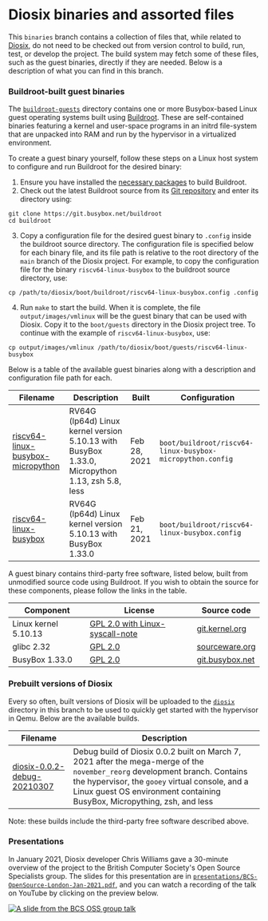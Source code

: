 # Diosix binaries and assorted files

This `binaries` branch contains a collection of files that, while related to [Diosix](https://diosix.org), do not need to be checked out from version control to build, run, test, or develop the project. The build system may fetch some of these files, such as the guest binaries, directly if they are needed. Below is a description of what you can find in this branch.

### Buildroot-built guest binaries

The [`buildroot-guests`](buildroot-guests) directory contains one or more Busybox-based Linux guest operating systems built using [Buildroot](https://buildroot.org). These are self-contained binaries featuring a kernel and user-space programs in an initrd file-system that are unpacked into RAM and run by the hypervisor in a virtualized environment.

To create a guest binary yourself, follow these steps on a Linux host system to configure and run Buildroot for the desired binary:
1. Ensure you have installed the [necessary packages](https://buildroot.org/downloads/manual/manual.html#requirement) to build Buildroot.
2. Check out the latest Buildroot source from its [Git repository](https://git.buildroot.net/buildroot) and enter its directory using:
```
git clone https://git.busybox.net/buildroot
cd buildroot
```
3. Copy a configuration file for the desired guest binary to `.config` inside the buildroot source directory. The configuration file is specified below for each binary file, and its file path is relative to the root directory of the `main` branch of the Diosix project. For example, to copy the configuration file for the binary `riscv64-linux-busybox` to the buildroot source directory, use:
```
cp /path/to/diosix/boot/buildroot/riscv64-linux-busybox.config .config
```
4. Run `make` to start the build. When it is complete, the file `output/images/vmlinux` will be the guest binary that can be used with Diosix. Copy it to the `boot/guests` directory in the Diosix project tree. To continue with the example of `riscv64-linux-busybox`, use:
```
cp output/images/vmlinux /path/to/diosix/boot/guests/riscv64-linux-busybox
```

Below is a table of the available guest binaries along with a description and configuration file path for each.

| Filename | Description | Built  | Configuration |
|----------|-------------|--------|---------------|
| [riscv64-linux-busybox-micropython](buildroot-guests/riscv64-linux-busybox-micropython) | RV64G (lp64d) Linux kernel version 5.10.13 with BusyBox 1.33.0, Micropython 1.13, zsh 5.8, less | Feb 28, 2021 | `boot/buildroot/riscv64-linux-busybox-micropython.config` |
| [riscv64-linux-busybox](buildroot-guests/riscv64-linux-busybox) | RV64G (lp64d) Linux kernel version 5.10.13 with BusyBox 1.33.0 | Feb 21, 2021 | `boot/buildroot/riscv64-linux-busybox.config` |

A guest binary contains third-party free software, listed below, built from unmodified source code using Buildroot. If you wish to obtain the source for these components, please follow the links in the table.

| Component | License | Source code |
|-----------|---------|-------------|
| Linux kernel 5.10.13 | [GPL 2.0 with Linux-syscall-note](https://git.kernel.org/pub/scm/linux/kernel/git/stable/linux.git/tree/COPYING?h=v5.10.18) | [git.kernel.org](https://git.kernel.org/pub/scm/linux/kernel/git/stable/linux.git/tree/?h=v5.10.18) |
| glibc 2.32 | [GPL 2.0](https://sourceware.org/git/?p=glibc.git;a=blob;f=COPYING;h=d159169d1050894d3ea3b98e1c965c4058208fe1;hb=3de512be7ea6053255afed6154db9ee31d4e557a) | [sourceware.org](https://sourceware.org/git/?p=glibc.git;a=tree;h=d90f4673165d16d37a4d6990b8accde272893479;hb=3de512be7ea6053255afed6154db9ee31d4e557a) |
| BusyBox 1.33.0 | [GPL 2.0](https://git.busybox.net/busybox/tree/LICENSE?h=1_33_stable) | [git.busybox.net](https://git.busybox.net/busybox/tree/?h=1_33_stable) |

### Prebuilt versions of Diosix

Every so often, built versions of Diosix will be uploaded to the [`diosix`](diosix) directory in this branch to be used to quickly get started with the hypervisor in Qemu. Below are the available builds.

| Filename | Description |
|----------|-------------|
| [diosix-0.0.2-debug-20210307](diosix/diosix-0.0.2-debug-20210307) | Debug build of Diosix 0.0.2 built on March 7, 2021 after the mega-merge of the `november_reorg` development branch. Contains the hypervisor, the `gooey` virtual console, and a Linux guest OS environment containing BusyBox, Micropything, zsh, and less |

Note: these builds include the third-party free software described above.

### Presentations

In January 2021, Diosix developer Chris Williams gave a 30-minute overview of the project to the British Computer Society's Open Source Specialists group. The slides for this presentation are in [`presentations/BCS-OpenSource-London-Jan-2021.pdf`](presentations/BCS-OpenSource-London-Jan-2021.pdf), and you can watch a recording of the talk on YouTube by clicking on the preview below.

[![A slide from the BCS OSS group talk](https://img.youtube.com/vi/Czd9AspXWUc/0.jpg)](https://www.youtube.com/watch?v=Czd9AspXWUc)
